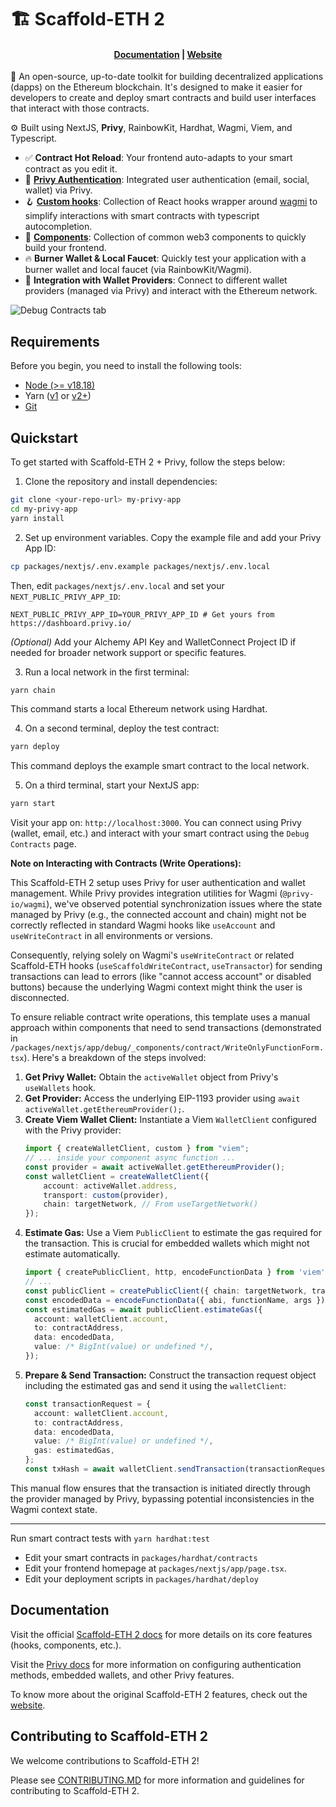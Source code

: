# 🏗 Scaffold-ETH 2

<h4 align="center">
  <a href="https://docs.scaffoldeth.io">Documentation</a> |
  <a href="https://scaffoldeth.io">Website</a>
</h4>

🧪 An open-source, up-to-date toolkit for building decentralized applications (dapps) on the Ethereum blockchain. It's designed to make it easier for developers to create and deploy smart contracts and build user interfaces that interact with those contracts.

⚙️ Built using NextJS, **Privy**, RainbowKit, Hardhat, Wagmi, Viem, and Typescript.

-   ✅ **Contract Hot Reload**: Your frontend auto-adapts to your smart contract as you edit it.
-   🔐 **[Privy Authentication](https://docs.privy.io/)**: Integrated user authentication (email, social, wallet) via Privy.
-   🪝 **[Custom hooks](https://docs.scaffoldeth.io/hooks/)**: Collection of React hooks wrapper around [wagmi](https://wagmi.sh/) to simplify interactions with smart contracts with typescript autocompletion.
-   🧱 [**Components**](https://docs.scaffoldeth.io/components/): Collection of common web3 components to quickly build your frontend.
-   🔥 **Burner Wallet & Local Faucet**: Quickly test your application with a burner wallet and local faucet (via RainbowKit/Wagmi).
-   🔐 **Integration with Wallet Providers**: Connect to different wallet providers (managed via Privy) and interact with the Ethereum network.

![Debug Contracts tab](https://github.com/scaffold-eth/scaffold-eth-2/assets/55535804/b237af0c-5027-4849-a5c1-2e31495cccb1)

## Requirements

Before you begin, you need to install the following tools:

-   [Node (>= v18.18)](https://nodejs.org/en/download/)
-   Yarn ([v1](https://classic.yarnpkg.com/en/docs/install/) or [v2+](https://yarnpkg.com/getting-started/install))
-   [Git](https://git-scm.com/downloads)

## Quickstart

To get started with Scaffold-ETH 2 + Privy, follow the steps below:

1. Clone the repository and install dependencies:

```bash
git clone <your-repo-url> my-privy-app
cd my-privy-app
yarn install
```

2. Set up environment variables. Copy the example file and add your Privy App ID:

```bash
cp packages/nextjs/.env.example packages/nextjs/.env.local
```

Then, edit `packages/nextjs/.env.local` and set your `NEXT_PUBLIC_PRIVY_APP_ID`:

```env
NEXT_PUBLIC_PRIVY_APP_ID=YOUR_PRIVY_APP_ID # Get yours from https://dashboard.privy.io/
```

_(Optional)_ Add your Alchemy API Key and WalletConnect Project ID if needed for broader network support or specific features.

3. Run a local network in the first terminal:

```bash
yarn chain
```

This command starts a local Ethereum network using Hardhat.

4. On a second terminal, deploy the test contract:

```bash
yarn deploy
```

This command deploys the example smart contract to the local network.

5. On a third terminal, start your NextJS app:

```bash
yarn start
```

Visit your app on: `http://localhost:3000`. You can connect using Privy (wallet, email, etc.) and interact with your smart contract using the `Debug Contracts` page.

**Note on Interacting with Contracts (Write Operations):**

This Scaffold-ETH 2 setup uses Privy for user authentication and wallet management. While Privy provides integration utilities for Wagmi (`@privy-io/wagmi`), we've observed potential synchronization issues where the state managed by Privy (e.g., the connected account and chain) might not be correctly reflected in standard Wagmi hooks like `useAccount` and `useWriteContract` in all environments or versions.

Consequently, relying solely on Wagmi's `useWriteContract` or related Scaffold-ETH hooks (`useScaffoldWriteContract`, `useTransactor`) for sending transactions can lead to errors (like "cannot access account" or disabled buttons) because the underlying Wagmi context might think the user is disconnected.

To ensure reliable contract write operations, this template uses a manual approach within components that need to send transactions (demonstrated in `/packages/nextjs/app/debug/_components/contract/WriteOnlyFunctionForm.tsx`). Here's a breakdown of the steps involved:

1.  **Get Privy Wallet:** Obtain the `activeWallet` object from Privy's `useWallets` hook.
2.  **Get Provider:** Access the underlying EIP-1193 provider using `await activeWallet.getEthereumProvider();`.
3.  **Create Viem Wallet Client:** Instantiate a Viem `WalletClient` configured with the Privy provider:
    ```typescript
    import { createWalletClient, custom } from "viem";
    // ... inside your component async function ...
    const provider = await activeWallet.getEthereumProvider();
    const walletClient = createWalletClient({
        account: activeWallet.address,
        transport: custom(provider),
        chain: targetNetwork, // From useTargetNetwork()
    });
    ```
4.  **Estimate Gas:** Use a Viem `PublicClient` to estimate the gas required for the transaction. This is crucial for embedded wallets which might not estimate automatically.
    ```typescript
    import { createPublicClient, http, encodeFunctionData } from 'viem';
    // ...
    const publicClient = createPublicClient({ chain: targetNetwork, transport: http() });
    const encodedData = encodeFunctionData({ abi, functionName, args });
    const estimatedGas = await publicClient.estimateGas({
      account: walletClient.account,
      to: contractAddress,
      data: encodedData,
      value: /* BigInt(value) or undefined */,
    });
    ```
5.  **Prepare & Send Transaction:** Construct the transaction request object including the estimated gas and send it using the `walletClient`:
    ```typescript
    const transactionRequest = {
      account: walletClient.account,
      to: contractAddress,
      data: encodedData,
      value: /* BigInt(value) or undefined */,
      gas: estimatedGas,
    };
    const txHash = await walletClient.sendTransaction(transactionRequest);
    ```

This manual flow ensures that the transaction is initiated directly through the provider managed by Privy, bypassing potential inconsistencies in the Wagmi context state.

---

Run smart contract tests with `yarn hardhat:test`

-   Edit your smart contracts in `packages/hardhat/contracts`
-   Edit your frontend homepage at `packages/nextjs/app/page.tsx`.
-   Edit your deployment scripts in `packages/hardhat/deploy`

## Documentation

Visit the official [Scaffold-ETH 2 docs](https://docs.scaffoldeth.io) for more details on its core features (hooks, components, etc.).

Visit the [Privy docs](https://docs.privy.io) for more information on configuring authentication methods, embedded wallets, and other Privy features.

To know more about the original Scaffold-ETH 2 features, check out the [website](https://scaffoldeth.io).

## Contributing to Scaffold-ETH 2

We welcome contributions to Scaffold-ETH 2!

Please see [CONTRIBUTING.MD](https://github.com/scaffold-eth/scaffold-eth-2/blob/main/CONTRIBUTING.md) for more information and guidelines for contributing to Scaffold-ETH 2.
